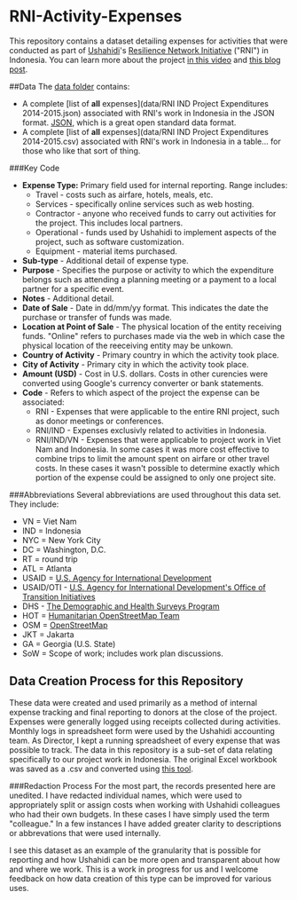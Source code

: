 # RNI-Activity-Expenses


This repository contains a dataset detailing expenses for activities that were conducted as part of [Ushahidi](https://www.ushahidi.com)'s [Resilience Network Initiative](http://cityresilience.net/what-is-rni.html) ("RNI") in Indonesia. You can learn more about the project [in this video](https://vimeo.com/129603769) and [this blog post](http://www.100resilientcities.org/blog/entry/kathmandu-semarang-citizen-engagement-and-open-data-mapping-in-two-cities#/-_/).

##Data
The [data folder](https://github.com/Shadrock/RNI-Activity-Expenses/tree/master/data) contains:
* A complete [list of **all** expenses](data/RNI IND Project Expenditures 2014-2015.json) associated with RNI's work in Indonesia in the JSON format. [JSON](http://www.json.org/), which is a great open standard data format. 
* A complete [list of **all** expenses](data/RNI IND Project Expenditures 2014-2015.csv) associated with RNI's work in Indonesia in a table... for those who like that sort of thing. 

###Key Code
* __Expense Type:__ Primary field used for internal reporting. Range includes:
  * Travel - costs such as airfare, hotels, meals, etc.
  * Services - specifically online services such as web hosting.
  * Contractor - anyone who received funds to carry out activities for the project. This includes local partners.
  * Operational - funds used by Ushahidi to implement aspects of the project, such as software customization.
  * Equipment - material items purchased.
* __Sub-type__ - Additional detail of expense type. 
* __Purpose__ - Specifies the purpose or activity to which the expenditure belongs such as attending a planning meeting or a payment to a local partner for a specific event.
* __Notes__ - Additional detail.
* __Date of Sale__ - Date in dd/mm/yy format. This indicates the date the purchase or transfer of funds was made.
* __Location at Point of Sale__ - The physical location of the entity receiving funds. "Online" refers to purchases made via the web in which case the physical location of the reeceiving entity may be unkown. 
* __Country of Activity__ - Primary country in which the activity took place.
* __City of Activity__ - Primary city in which the activity took place.
* __Amount (USD)__ - Cost in U.S. dollars. Costs in other curencies were converted using Google's currency converter or bank statements. 
* __Code__ - Refers to which aspect of the project the expense can be associated:
  * RNI - Expenses that were applicable to the entire RNI project, such as donor meetings or conferences.
  * RNI/IND - Expenses exclusivly related to activities in Indonesia. 
  * RNI/IND/VN - Expenses that were applicable to project work in Viet Nam and Indonesia. In some cases it was more cost effective to combine trips to limit the amount spent on airfare or other travel costs. In these cases it wasn't possible to determine exactly which portion of the expense could be assigned to only one project site. 

###Abbreviations
Several abbreviations are used throughout this data set. They include: 
* VN = Viet Nam
* IND = Indonesia 
* NYC = New York City
* DC = Washington, D.C. 
* RT = round trip 
* ATL = Atlanta
* USAID = [U.S. Agency for International Development](https://www.usaid.gov)
* USAID/OTI - [U.S. Agency for International Development's Office of Transition Initiatives](https://www.usaid.gov/who-we-are/organization/bureaus/bureau-democracy-conflict-and-humanitarian-assistance/office-1)
* DHS - [The Demographic and Health Surveys Program](http://dhsprogram.com/)
* HOT = [Humanitarian OpenStreetMap Team](https://hotosm.org/)
* OSM = [OpenStreetMap](https://www.openstreetmap.org/)
* JKT = Jakarta
* GA = Georgia (U.S. State)
* SoW = Scope of work; includes work plan discussions. 

## Data Creation Process for this Repository
These data were created and used primarily as a method of internal expense tracking and final reporting to donors at the close of the project. Expenses were generally logged using receipts collected during activities. Monthly logs in spreadsheet form were used by the Ushahidi accounting team. As Director, I kept a running spreadsheet of every expense that was possible to track. The data in this repository is a sub-set of data relating specifically to our project work in Indonesia. The original Excel workbook was saved as a .csv and converted using [this tool](http://www.convertcsv.com/csv-to-json.htm).

###Redaction Process
For the most part, the records presented here are unedited. I have redacted individual names, which were used to appropriately split or assign costs when working with Ushahidi colleagues who had their own budgets. In these cases I have simply used the term "colleague." In a few instances I have added greater clarity to descriptions or abbrevations that were used internally. 

I see this dataset as an example of the granularity that is possible for reporting and how Ushahidi can be more open and transparent about how and where we work. This is a work in progress for us and I welcome feedback on how data creation of this type can be improved for various uses.



